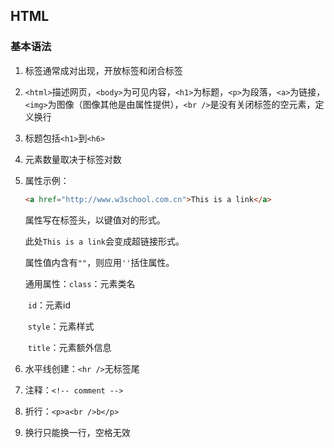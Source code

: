 ## HTML

### 基本语法

1. 标签通常成对出现，开放标签和闭合标签

2. `<html>`描述网页，`<body>`为可见内容，`<h1>`为标题，`<p>`为段落，`<a>`为链接，`<img>`为图像（图像其他是由属性提供），`<br />`是没有关闭标签的空元素，定义换行

3. 标题包括`<h1>`到`<h6>`

4. 元素数量取决于标签对数

5. 属性示例：

     ```html
   <a href="http://www.w3school.com.cn">This is a link</a>
     ```

   属性写在标签头，以键值对的形式。

   此处`This is a link`会变成超链接形式。

   属性值内含有`""`，则应用`''`括住属性。

   通用属性：`class`：元素类名

   ​                    `id`：元素id

   ​                     `style`：元素样式

   ​                       `title`：元素额外信息

6. 水平线创建：`<hr />`无标签尾

7. 注释：`<!-- comment -->`

8. 折行：`<p>a<br />b</p>`

9. 换行只能换一行，空格无效